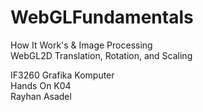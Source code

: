# WebGLFundamentals
How It Work's & Image Processing<br>
WebGL2D Translation, Rotation, and Scaling<br>

IF3260 Grafika Komputer<br>
Hands On K04<br>
Rayhan Asadel<br>
